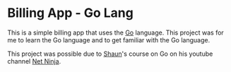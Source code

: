 # Billing App - Go Lang

This is a simple billing app that uses the [Go](https://golang.org/lang/) language. This project was for me to learn the Go language and to get familiar with the Go language.

This project was possible due to [Shaun](https://github.com/iamshaunjp)'s course on Go on his youtube channel [Net Ninja](https://www.youtube.com/TheNetNinja).
